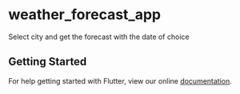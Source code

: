 # weather_forecast_app

Select city and get the forecast with the date of choice

## Getting Started

For help getting started with Flutter, view our online
[documentation](https://flutter.io/).

